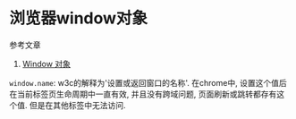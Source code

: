 # 浏览器window对象

参考文章

1. [Window 对象](http://www.w3school.com.cn/jsref/dom_obj_window.asp)

`window.name`: w3c的解释为'设置或返回窗口的名称'. 在chrome中, 设置这个值后在当前标签页生命周期中一直有效, 并且没有跨域问题, 页面刷新或跳转都存有这个值. 但是在其他标签中无法访问.